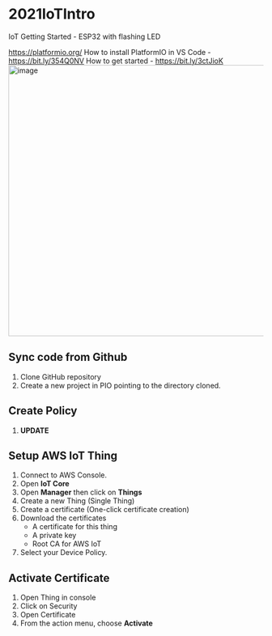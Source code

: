 # 2021IoTIntro
IoT Getting Started - ESP32 with flashing LED

https://platformio.org/
How to install PlatformIO in VS Code - https://bit.ly/354Q0NV
How to get started - https://bit.ly/3ctJioK
<img width="536" alt="image" src="https://user-images.githubusercontent.com/54077762/122655652-4956b300-d111-11eb-9cd0-8f103fab9bd8.png">

## Sync code from Github
1. Clone GitHub repository
2. Create a new project in PIO pointing to the directory cloned.

## Create Policy
1. **UPDATE**

## Setup AWS IoT Thing
1.  Connect to AWS Console.
2.  Open **IoT Core**
4.  Open **Manager** then click on **Things**
5.  Create a new Thing (Single Thing)
6.  Create a certificate (One-click certificate creation)
7.  Download the certificates
    * A certificate for this thing
    * A private key
    * Root CA for AWS IoT
8. Select your Device Policy.

## Activate Certificate
1. Open Thing in console
2. Click on Security
3. Open Certificate
4. From the action menu, choose **Activate**
